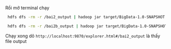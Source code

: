 
Rồi mở terminal chạy

```bash
 hdfs dfs -rm -r /bai2_output | hadoop jar target/BigData-1.0-SNAPSHOT.jar com.bigdata.BaiTapMapreduce.Bai2.Bai2a /bai2 /bai2_output
```

```bash
 hdfs dfs -rm -r /bai2b_output | hadoop jar target/BigData-1.0-SNAPSHOT.jar com.bigdata.BaiTapMapreduce.Bai2.Bai2b /bai2 /bai2b_output
```

Chạy xong dô `http://localhost:9870/explorer.html#/bai2_output` là thấy file output
